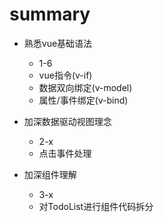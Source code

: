 # summary
- 熟悉vue基础语法
    + 1-6
    + vue指令(v-if)
    + 数据双向绑定(v-model)
    + 属性/事件绑定(v-bind)

- 加深数据驱动视图理念
    + 2-x
    + 点击事件处理

- 加深组件理解
    + 3-x
    + 对TodoList进行组件代码拆分